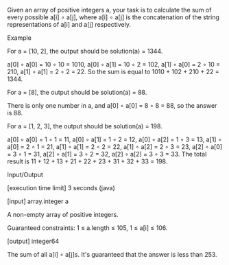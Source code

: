 Given an array of positive integers a, your task is to calculate the sum of every possible a[i] ∘ a[j], where a[i] ∘ a[j] is the concatenation of the string representations of a[i] and a[j] respectively.

Example

For a = [10, 2], the output should be solution(a) = 1344.

a[0] ∘ a[0] = 10 ∘ 10 = 1010,
a[0] ∘ a[1] = 10 ∘ 2 = 102,
a[1] ∘ a[0] = 2 ∘ 10 = 210,
a[1] ∘ a[1] = 2 ∘ 2 = 22.
So the sum is equal to 1010 + 102 + 210 + 22 = 1344.

For a = [8], the output should be solution(a) = 88.

There is only one number in a, and a[0] ∘ a[0] = 8 ∘ 8 = 88, so the answer is 88.

For a = [1, 2, 3], the output should be solution(a) = 198.

a[0] ∘ a[0] = 1 ∘ 1 = 11,
a[0] ∘ a[1] = 1 ∘ 2 = 12,
a[0] ∘ a[2] = 1 ∘ 3 = 13,
a[1] ∘ a[0] = 2 ∘ 1 = 21,
a[1] ∘ a[1] = 2 ∘ 2 = 22,
a[1] ∘ a[2] = 2 ∘ 3 = 23,
a[2] ∘ a[0] = 3 ∘ 1 = 31,
a[2] ∘ a[1] = 3 ∘ 2 = 32,
a[2] ∘ a[2] = 3 ∘ 3 = 33.
The total result is 11 + 12 + 13 + 21 + 22 + 23 + 31 + 32 + 33 = 198.

Input/Output

[execution time limit] 3 seconds (java)

[input] array.integer a

A non-empty array of positive integers.

Guaranteed constraints:
1 ≤ a.length ≤ 105,
1 ≤ a[i] ≤ 106.

[output] integer64

The sum of all a[i] ∘ a[j]s. It's guaranteed that the answer is less than 253.